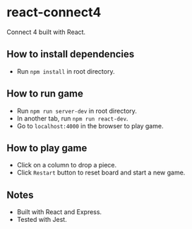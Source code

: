 # react-connect4
Connect 4 built with React.

## How to install dependencies
* Run `npm install` in root directory.

## How to run game
* Run `npm run server-dev` in root directory.
* In another tab, run `npm run react-dev`.
* Go to `localhost:4000` in the browser to play game.

## How to play game
* Click on a column to drop a piece.
* Click `Restart` button to reset board and start a new game.

## Notes
* Built with React and Express.
* Tested with Jest.
